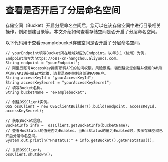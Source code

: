 # 查看是否开启了分层命名空间

存储空间（Bucket）开启分层命名空间后，您可以在该存储空间中进行目录相关操作，例如创建目录等。本文介绍如何查看存储空间是否开启了分层命名空间。

以下代码用于查看examplebucket存储空间是否开启了分层命名空间。

```
// yourEndpoint填写Bucket所在地域对应的Endpoint。以华东1（杭州）为例，Endpoint填写为https://oss-cn-hangzhou.aliyuncs.com。
String endpoint = "yourEndpoint";
// 阿里云账号AccessKey拥有所有API的访问权限，风险很高。强烈建议您创建并使用RAM用户进行API访问或日常运维，请登录RAM控制台创建RAM用户。
String accessKeyId = "yourAccessKeyId";
String accessKeySecret = "yourAccessKeySecret";
// 填写Bucket名称。
String bucketName = "examplebucket";

// 创建OSSClient实例。
OSS ossClient = new OSSClientBuilder().build(endpoint, accessKeyId, accessKeySecret);

// 获取Bucket信息。
BucketInfo info =  ossClient.getBucketInfo(bucketName);
// 查看HnsStatus的值是否为Enabled。当HnsStatus的值为Enabled时，表示存储空间已开启分层命名空间。
System.out.println("Hnstatus:" + info.getBucket().getHnsStatus());

// 关闭OSSClient。
ossClient.shutdown();
```


